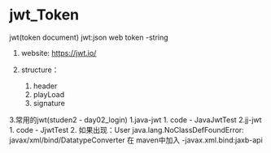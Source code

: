 # jwt_Token
jwt(token document)
 jwt:json web token -string 
1. website: https://jwt.io/
  
2. structure：
   1. header
   2. playLoad
   3. signature

3.常用的jwt(studen2 - day02_login)
    1.java-jwt 
     1. code - JavaJwtTest
    2.jj-jwt
     1. code - JjwtTest
     2. 如果出现：User
      java.lang.NoClassDefFoundError: javax/xml/bind/DatatypeConverter
      在 maven中加入 -javax.xml.bind:jaxb-api